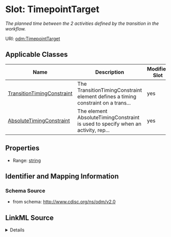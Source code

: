 # Slot: TimepointTarget


_The planned time between the 2 activities defined by the transition in the workflow._



URI: [odm:TimepointTarget](http://www.cdisc.org/ns/odm/v2.0/TimepointTarget)



<!-- no inheritance hierarchy -->




## Applicable Classes

| Name | Description | Modifies Slot |
| --- | --- | --- |
[TransitionTimingConstraint](TransitionTimingConstraint.md) | The TransitionTimingConstraint element defines a timing constraint on a trans... |  yes  |
[AbsoluteTimingConstraint](AbsoluteTimingConstraint.md) | The element AbsoluteTimingConstraint is used to specify when an activity, rep... |  yes  |







## Properties

* Range: [string](string.md)





## Identifier and Mapping Information







### Schema Source


* from schema: http://www.cdisc.org/ns/odm/v2.0




## LinkML Source

<details>
```yaml
name: TimepointTarget
description: The planned time between the 2 activities defined by the transition in
  the workflow.
from_schema: http://www.cdisc.org/ns/odm/v2.0
rank: 1000
alias: TimepointTarget
domain_of:
- TransitionTimingConstraint
- AbsoluteTimingConstraint
range: string
any_of:
- range: durationDatetime

```
</details>
